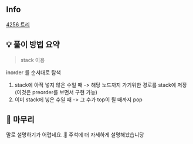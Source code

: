 ## Info
[4256 트리](https://www.acmicpc.net/problem/4256)

## 💡 풀이 방법 요약
> stack 이용

inorder 를 순서대로 탐색
1. stack에 아직 넣지 않은 수일 때 -> 해당 노드까지 가기위한 경로를 stack에 저장  
(이것은 preorder를 보면서 구현 가능)  
2. 이미 stack에 넣은 수일 때 -> 그 수가 top이 될 때까지 pop

## 🙂 마무리
말로 설명하기가 어렵네요..🥲
주석에 더 자세하게 설명해놨습니당